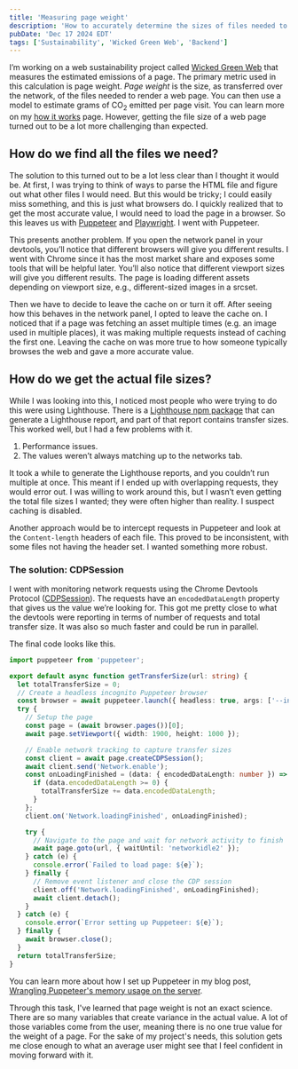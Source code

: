 ```yaml
---
title: 'Measuring page weight'
description: 'How to accurately determine the sizes of files needed to render a web page.'
pubDate: 'Dec 17 2024 EDT'
tags: ['Sustainability', 'Wicked Green Web', 'Backend']
---
```


I’m working on a web sustainability project called [Wicked Green Web](https://www.wickedgreenweb.dev/) that measures the estimated emissions of a page. The primary metric used in this calculation is page weight. <dfn>Page weight</dfn> is the size, as transferred over the network, of the files needed to render a web page. You can then use a model to estimate grams of CO<sub>2</sub> emitted per page visit. You can learn more on my [how it works](https://www.wickedgreenweb.dev/how-it-works) page. However, getting the file size of a web page turned out to be a lot more challenging than expected.

## How do we find all the files we need?

The solution to this turned out to be a lot less clear than I thought it would be. At first, I was trying to think of ways to parse the HTML file and figure out what other files I would need. But this would be tricky; I could easily miss something, and this is just what browsers do. I quickly realized that to get the most accurate value, I would need to load the page in a browser. So this leaves us with [Puppeteer](https://pptr.dev/) and [Playwright](https://playwright.dev/). I went with Puppeteer.

This presents another problem. If you open the network panel in your devtools, you’ll notice that different browsers will give you different results. I went with Chrome since it has the most market share and exposes some tools that will be helpful later. You’ll also notice that different viewport sizes will give you different results. The page is loading different assets depending on viewport size, e.g., different-sized images in a srcset.

Then we have to decide to leave the cache on or turn it off. After seeing how this behaves in the network panel, I opted to leave the cache on. I noticed that if a page was fetching an asset multiple times (e.g. an image used in multiple places), it was making multiple requests instead of caching the first one. Leaving the cache on was more true to how someone typically browses the web and gave a more accurate value.

## How do we get the actual file sizes?

While I was looking into this, I noticed most people who were trying to do this were using Lighthouse. There is a [Lighthouse npm package](https://www.npmjs.com/package/lighthouse) that can generate a Lighthouse report, and part of that report contains transfer sizes. This worked well, but I had a few problems with it.

1. Performance issues.
2. The values weren’t always matching up to the networks tab.

It took a while to generate the Lighthouse reports, and you couldn’t run multiple at once. This meant if I ended up with overlapping requests, they would error out. I was willing to work around this, but I wasn’t even getting the total file sizes I wanted; they were often higher than reality. I suspect caching is disabled.

Another approach would be to intercept requests in Puppeteer and look at the `Content-length` headers of each file. This proved to be inconsistent, with some files not having the header set. I wanted something more robust.

### The solution: CDPSession

I went with monitoring network requests using the Chrome Devtools Protocol ([CDPSession](https://pptr.dev/api/puppeteer.cdpsession)). The requests have an `encodedDataLength` property that gives us the value we’re looking for. This got me pretty close to what the devtools were reporting in terms of number of requests and total transfer size. It was also so much faster and could be run in parallel.

The final code looks like this.

```typescript
import puppeteer from 'puppeteer';

export default async function getTransferSize(url: string) {
  let totalTransferSize = 0;
  // Create a headless incognito Puppeteer browser
  const browser = await puppeteer.launch({ headless: true, args: ['--incognito'] });
  try {
    // Setup the page
    const page = (await browser.pages())[0];
    await page.setViewport({ width: 1900, height: 1000 });

    // Enable network tracking to capture transfer sizes
    const client = await page.createCDPSession();
    await client.send('Network.enable');
    const onLoadingFinished = (data: { encodedDataLength: number }) => {
      if (data.encodedDataLength >= 0) {
        totalTransferSize += data.encodedDataLength;
      }
    };
    client.on('Network.loadingFinished', onLoadingFinished);

    try {
      // Navigate to the page and wait for network activity to finish
      await page.goto(url, { waitUntil: 'networkidle2' });
    } catch (e) {
      console.error(`Failed to load page: ${e}`);
    } finally {
      // Remove event listener and close the CDP session
      client.off('Network.loadingFinished', onLoadingFinished);
      await client.detach();
    }
  } catch (e) {
    console.error(`Error setting up Puppeteer: ${e}`);
  } finally {
    await browser.close();
  }
  return totalTransferSize;
}
```

You can learn more about how I set up Puppeteer in my blog post, [Wrangling Puppeteer's memory usage on the server](https://www.ashjohns.dev/blog/headless-puppeteer/).

Through this task, I've learned that page weight is not an exact science. There are so many variables that create variance in the actual value. A lot of those variables come from the user, meaning there is no one true value for the weight of a page. For the sake of my project's needs, this solution gets me close enough to what an average user might see that I feel confident in moving forward with it.
